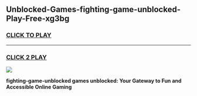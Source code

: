 
## Unblocked-Games-fighting-game-unblocked-Play-Free-xg3bg
<h3>
<a href="https://premium76.site?title=fighting-game-unblocked&ref=23A">CLICK TO PLAY</a></h3>
<hr>

<h3>
<a href="https://premium76.site?title=fighting-game-unblocked&ref=23A">CLICK 2 PLAY</a>
  
</h3>

<a href="https://premium76.site?title=fighting-game-unblocked&ref=23A"><img src="https://clearcache.store/games.png"></a>


**fighting-game-unblocked games unblocked: Your Gateway to Fun and Accessible Online Gaming**
